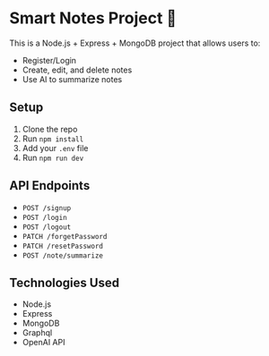 # Smart Notes Project 📝

This is a Node.js + Express + MongoDB project that allows users to:
- Register/Login
- Create, edit, and delete notes
- Use AI to summarize notes

## Setup

1. Clone the repo
2. Run `npm install`
3. Add your `.env` file
4. Run `npm run dev`

## API Endpoints

- `POST /signup`
- `POST /login`
- `POST /logout`
- `PATCH /forgetPassword`
- `PATCH /resetPassword`
- `POST /note/summarize`

## Technologies Used

- Node.js
- Express
- MongoDB
- Graphql
- OpenAI API



